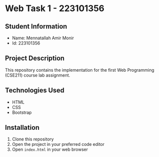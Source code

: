 # Web Task 1 - 223101356

## Student Information
- Name: Mennatallah Amir Monir
- Id: 223101356

## Project Description
This repository contains the implementation for the first Web Programming (CSE211) course lab assignment.

## Technologies Used
- HTML
- CSS
- Bootstrap

## Installation
1. Clone this repository
2. Open the project in your preferred code editor
3. Open `index.html` in your web browser